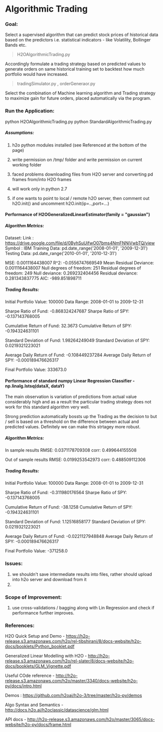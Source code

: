 # Algorithmic Trading
### Goal:
Select a supervised algorithm that can predict stock prices of historical data based on the predictors 
i.e. statistical indicators - like Volatility, Bollinger Bands etc.
> H2OAlgorithmicTrading.py

Accordingly formulate a trading strategy based on predicted values to generate orders on same historical training set to backtest 
how much portfolio would have increased.
> tradingSimulator.py , orderGeneraor.py

Select the combination of Machine learning algorithm and Trading strategy to maximize gain for future orders,
placed automatically via the program.

### Run the Application:

python H2OAlgorithmicTrading.py
python StandardAlgorithmicTrading.py

##### Assumptions:
1) h2o python modules installed (see Referenced at the bottom of the page)

2) write permission on /tmp/ folder and write permission on current working folder 

3) faced problems downloading files from H2O server and converting pd frames from/into H2O frames

4) will work only in python 2.7

5) if one wants to point to local / remote h2O server, then comment out h2O.init() and uncomment h2O.init(ip=..,port=...)

#### Performance of H2OGeneralizedLinearEstimator(family = "gaussian")

##### Algorithm Metrics:
Dataset:
Link : https://drive.google.com/file/d/0ByhSuUifwO07bms4NmFNNjVwbTQ/view
Symbol : IBM
Training Data: pd.date_range('2008-01-01', '2009-12-31')
Testing Data: pd.date_range('2010-01-01', '2010-12-31')

MSE: 0.0011164438007
R^2: -0.0556747669549
Mean Residual Deviance: 0.0011164438007
Null degrees of freedom: 251
Residual degrees of freedom: 249
Null deviance: 0.269232404456
Residual deviance: 0.281343837775
AIC: -989.851898711

##### Trading Results:
Initial Portfolio Value: 100000
Data Range: 2008-01-01 to 2009-12-31

Sharpe Ratio of Fund: -0.868324247687
Sharpe Ratio of SPY: -0.137143768005

Cumulative Return of Fund: 32.3673
Cumulative Return of SPY: -0.194324631101

Standard Deviation of Fund: 1.98264249049
Standard Deviation of SPY: 0.0219321223021

Average Daily Return of Fund: -0.108449237284
Average Daily Return of SPY: -0.000189476626317

Final Portfolio Value: 333673.0

#### Performance of standard numpy Linear Regression Classifier - np.linalg.lstsq(dataX, dataY)

The main observation is variation of predictions from actual value considerably high and as a result the particular trading strategy does not work for this standard algorithm very well.

Strong prediction automatically bossts up the Trading as the decision to but / sell is based on a threshold on the difference between actual and predicted values. Definitely we can make this strtagey more robust.  

##### Algorithm Metrics:
In sample results
RMSE:  0.0371178709308
corr:  0.499644155508

Out of sample results
RMSE:  0.0199253542973
corr:  0.488509112306

##### Trading Results:
Initial Portfolio Value: 100000
Data Range: 2008-01-01 to 2009-12-31

Sharpe Ratio of Fund: -0.311980176564
Sharpe Ratio of SPY: -0.137143768005

Cumulative Return of Fund: -38.1258
Cumulative Return of SPY: -0.194324631101

Standard Deviation of Fund: 1.12516858177
Standard Deviation of SPY: 0.0219321223021

Average Daily Return of Fund: -0.0221127948848
Average Daily Return of SPY: -0.000189476626317

Final Portfolio Value: -371258.0

### Issues:
1. we shouldn't save intermediate results into files, rather should upload into h2o server and download from it
2. 

### Scope of Improvement:
1. use cross-validations / bagging along with Lin Regression and check if performance further improves.

### References:

H2O Quick Setup and Demo - https://h2o-release.s3.amazonaws.com/h2o/rel-tibshirani/8/docs-website/h2o-docs/booklets/Python_booklet.pdf

Generalized Linear Modelling with H2O - http://h2o-release.s3.amazonaws.com/h2o/rel-slater/8/docs-website/h2o-docs/booklets/GLM_Vignette.pdf

Useful COde reference - http://h2o-release.s3.amazonaws.com/h2o/master/3340/docs-website/h2o-py/docs/intro.html

Demos : https://github.com/h2oai/h2o-3/tree/master/h2o-py/demos

Algo Syntax and Semantics - http://docs.h2o.ai/h2oclassic/datascience/glm.html

API docs - http://h2o-release.s3.amazonaws.com/h2o/master/3065/docs-website/h2o-py/docs/frame.html
